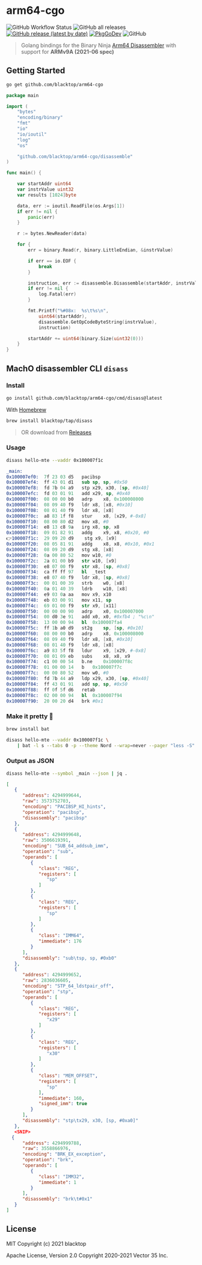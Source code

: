 # arm64-cgo

![GitHub Workflow Status](https://img.shields.io/github/workflow/status/blacktop/arm64-cgo/Go)
![GitHub all releases](https://img.shields.io/github/downloads/blacktop/arm64-cgo/total)
[![GitHub release (latest by date)](https://img.shields.io/github/v/release/blacktop/arm64-cgo)](https://github.com/blacktop/arm64-cgo/releases/latest)
[![PkgGoDev](https://pkg.go.dev/badge/blacktop/arm64-cgo)](https://pkg.go.dev/github.com/blacktop/arm64-cgo/disassemble)
![GitHub](https://img.shields.io/github/license/blacktop/arm64-cgo?color=blue)

> Golang bindings for the Binary Ninja [Arm64 Disassembler](https://github.com/Vector35/arch-arm64) with support for **ARMv9A (2021-06 spec)**

## Getting Started

```bash
go get github.com/blacktop/arm64-cgo
```

```go
package main

import (
	"bytes"
	"encoding/binary"
	"fmt"
	"io"
	"io/ioutil"
	"log"
	"os"

	"github.com/blacktop/arm64-cgo/disassemble"
)

func main() {

	var startAddr uint64
	var instrValue uint32
	var results [1024]byte

	data, err := ioutil.ReadFile(os.Args[1])
	if err != nil {
		panic(err)
	}

	r := bytes.NewReader(data)

	for {
		err = binary.Read(r, binary.LittleEndian, &instrValue)

		if err == io.EOF {
			break
		}

		instruction, err := disassemble.Disassemble(startAddr, instrValue, &results)
		if err != nil {
			log.Fatal(err)
		}

		fmt.Printf("%#08x:  %s\t%s\n",
			uint64(startAddr),
			disassemble.GetOpCodeByteString(instrValue),
			instruction)

		startAddr += uint64(binary.Size(uint32(0)))
	}
}
```

## MachO disassembler CLI `disass`

### Install

```bash
go install github.com/blacktop/arm64-cgo/cmd/disass@latest
```

With [Homebrew](https://brew.sh)

```bash
brew install blacktop/tap/disass
```

> OR download from [Releases](https://github.com/blacktop/arm64-cgo/releases/latest)

### Usage

```bash
disass hello-mte --vaddr 0x100007f1c
```

```s
_main:
0x100007ef0:  7f 23 03 d5	pacibsp
0x100007ef4:  ff 43 01 d1	sub	sp, sp, #0x50
0x100007ef8:  fd 7b 04 a9	stp	x29, x30, [sp, #0x40]
0x100007efc:  fd 03 01 91	add	x29, sp, #0x40
0x100007f00:  08 00 00 b0	adrp	x8, 0x100008000
0x100007f04:  08 09 40 f9	ldr	x8, [x8, #0x10]
0x100007f08:  08 01 40 f9	ldr	x8, [x8]
0x100007f0c:  a8 83 1f f8	stur	x8, [x29, #-0x8]
0x100007f10:  08 00 80 d2	mov	x8, #0
0x100007f14:  e8 13 c8 9a	irg	x8, sp, x8
0x100007f18:  09 01 82 91	addg	x9, x8, #0x20, #0
👉100007f1c:  29 09 20 d9	stg	x9, [x9]
0x100007f20:  08 05 81 91	addg	x8, x8, #0x10, #0x1
0x100007f24:  08 09 20 d9	stg	x8, [x8]
0x100007f28:  0a 00 80 52	mov	w10, #0
0x100007f2c:  2a 01 00 b9	str	w10, [x9]
0x100007f30:  e8 07 00 f9	str	x8, [sp, #0x8]
0x100007f34:  ca ff ff 97	bl	_test
0x100007f38:  e8 07 40 f9	ldr	x8, [sp, #0x8]
0x100007f3c:  00 01 00 39	strb	w0, [x8]
0x100007f40:  0a 01 40 39	ldrb	w10, [x8]
0x100007f44:  e9 03 0a aa	mov	x9, x10
0x100007f48:  eb 03 00 91	mov	x11, sp
0x100007f4c:  69 01 00 f9	str	x9, [x11]
0x100007f50:  00 00 00 90	adrp	x0, 0x100007000
0x100007f54:  00 d0 3e 91	add	x0, x0, #0xfb4 ; "%c\n"
0x100007f58:  13 00 00 94	bl	0x100007fa4
0x100007f5c:  ff 1b a0 d9	st2g	sp, [sp, #0x10]
0x100007f60:  08 00 00 b0	adrp	x8, 0x100008000
0x100007f64:  08 09 40 f9	ldr	x8, [x8, #0x10]
0x100007f68:  08 01 40 f9	ldr	x8, [x8]
0x100007f6c:  a9 83 5f f8	ldur	x9, [x29, #-0x8]
0x100007f70:  08 01 09 eb	subs	x8, x8, x9
0x100007f74:  c1 00 00 54	b.ne	0x100007f8c
0x100007f78:  01 00 00 14	b	0x100007f7c
0x100007f7c:  00 00 80 52	mov	w0, #0
0x100007f80:  fd 7b 44 a9	ldp	x29, x30, [sp, #0x40]
0x100007f84:  ff 43 01 91	add	sp, sp, #0x50
0x100007f88:  ff 0f 5f d6	retab
0x100007f8c:  02 00 00 94	bl	0x100007f94
0x100007f90:  20 00 20 d4	brk	#0x1
```

### Make it pretty 💄

```bash
brew install bat
```

```bash
disass hello-mte --vaddr 0x100007f1c \
	| bat -l s --tabs 0 -p --theme Nord --wrap=never --pager "less -S"
```

### Output as JSON

```bash
disass hello-mte --symbol _main --json | jq .
```

```json
[
   {
      "address": 4294999644,
      "raw": 3573752703,
      "encoding": "PACIBSP_HI_hints",
      "operation": "pacibsp",
      "disassembly": "pacibsp"
   },
   {
      "address": 4294999648,
      "raw": 3506619391,
      "encoding": "SUB_64_addsub_imm",
      "operation": "sub",
      "operands": [
         {
            "class": "REG",
            "registers": [
               "sp"
            ]
         },
         {
            "class": "REG",
            "registers": [
               "sp"
            ]
         },
         {
            "class": "IMM64",
            "immediate": 176
         }
      ],
      "disassembly": "sub\tsp, sp, #0xb0"
   },
   {
      "address": 4294999652,
      "raw": 2836036605,
      "encoding": "STP_64_ldstpair_off",
      "operation": "stp",
      "operands": [
         {
            "class": "REG",
            "registers": [
               "x29"
            ]
         },
         {
            "class": "REG",
            "registers": [
               "x30"
            ]
         },
         {
            "class": "MEM_OFFSET",
            "registers": [
               "sp"
            ],
            "immediate": 160,
            "signed_imm": true
         }
      ],
      "disassembly": "stp\tx29, x30, [sp, #0xa0]"
   },
   <SNIP>
  {
      "address": 4294999788,
      "raw": 3558866976,
      "encoding": "BRK_EX_exception",
      "operation": "brk",
      "operands": [
         {
            "class": "IMM32",
            "immediate": 1
         }
      ],
      "disassembly": "brk\t#0x1"
   }
]
```

## License

MIT Copyright (c) 2021 blacktop

Apache License, Version 2.0 Copyright 2020-2021 Vector 35 Inc.
